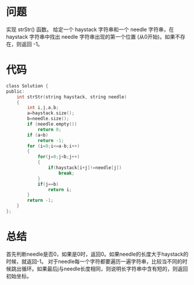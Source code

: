 # 问题 #
实现 strStr() 函数。 给定一个 haystack 字符串和一个 needle 字符串，在 haystack 字符串中找出 needle 字符串出现的第一个位置 (从0开始)。如果不存在，则返回 -1。
# 代码 #
```C
class Solution {
public:
    int strStr(string haystack, string needle)
    {
        int i,j,a,b;
        a=haystack.size();
        b=needle.size();
        if (needle.empty()) 
            return 0;      
        if (a<b) 
            return -1;
        for (i=0;i<=a-b;i++) 
        {
            for(j=0;j<b;j++) 
            {
                if(haystack[i+j]!=needle[j]) 
                    break;
            }
            if(j==b) 
                return i;
        }
        return -1;
    }
};
```
# 总结 #
首先判断needle是否0，如果是0时，返回0。如果needle的长度大于haystack的时候，就返回-1。 对于needle每一个字符都要遍历一遍字符串，比较当不同的时候跳出循环。如果最后j与needle长度相同，则说明长字符串中含有短的，则返回初始坐标。
